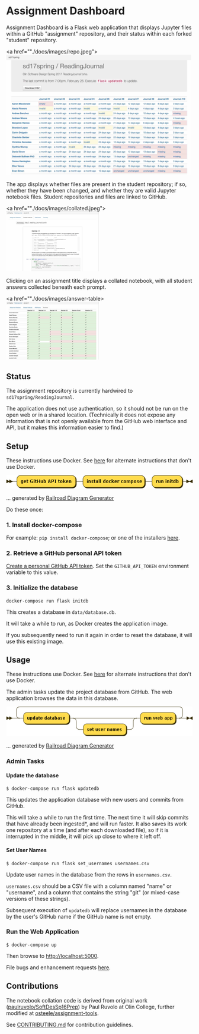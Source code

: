 # Assignment Dashboard

Assignment Dashboard is a Flask web application that displays Jupyter files within a GitHub "assignment" repository, and their status within each forked "student" repository.

<a href=""./docs/images/repo.jpeg"><img src="./docs/images/repo.jpeg" width="500"/></a>

The app displays whether files are present in the student repository; if so, whether they have been changed, and whether they are valid Jupyter notebook files. Student repositories and files are linked to GitHub.

<a href=""./docs/images/collated.jpeg"><img src="./docs/images/collated.jpeg" width="250"/></a>

Clicking on an assignment title displays a collated notebook, with all student answers collected beneath each prompt.

<a href=""./docs/images/answer-table><img src="./docs/images/answer-table.jpeg" width="250"/></a>

## Status

The assignment repository is currently hardwired to `sd17spring/ReadingJournal`.

The application does not use authentication, so it should not be run on the open web or in a shared location. (Technically it does not expose any information that is not openly available from the GitHub web interface and API, but it makes this information easier to find.)

## Setup

These instructions use Docker.
See [here](./docs/install-without-docker.md) for alternate instructions that don't use Docker.

![](docs/setup.png)

... generated by [Railroad Diagram Generator](http://www.bottlecaps.de/rr/ui)

Do these once:

### 1. Install docker-compose

For example: `pip install docker-compose`; or one of the installers [here](https://docs.docker.com/compose/install/).

### 2. Retrieve a GitHub personal API token

[Create a personal GitHub API token](https://github.com/blog/1509-personal-api-tokens).
Set the `GITHUB_API_TOKEN` environment variable to this value.

### 3. Initialize the database

    docker-compose run flask initdb

This creates a database in `data/database.db`.

It will take a while to run, as Docker creates the application image.

If you subsequently need to run it again in order to reset the database, it will use this existing image.

## Usage

These instructions use Docker.
See [here](./docs/install-without-docker.md) for alternate instructions that don't use Docker.

The admin tasks update the project database from GitHub.
The web application browses the data in this database.

![](docs/use.png)

... generated by [Railroad Diagram Generator](http://www.bottlecaps.de/rr/ui)

### Admin Tasks

#### Update the database

    $ docker-compose run flask updatedb

This updates the application database with new users and commits from GitHub.

This will take a while to run the first time.
The next time it will skip commits that have already been ingested*, and will run faster.
It also saves its work one repository at a time (and after each downloaded file),
so if it is interrupted in the middle, it will pick up close to where it left off.


#### Set User Names

    $ docker-compose run flask set_usernames usernames.csv

Update user names in the database from the rows in `usernames.csv`.

`usernames.csv` should be a CSV file with a column named "name" or "username",
and a column that contains the string "git" (or mixed-case versions of these
strings).

Subsequent execution of `updatedb` will replace usernames in the database
by the user's GitHub name if the GitHub name is not empty.


### Run the Web Application

    $ docker-compose up

Then browse to <http://localhost:5000>.


File bugs and enhancement requests [here](https://github.com/osteele/assignment-dashboard/issues).


## Contributions

The notebook collation code is derived from original work ([paulruvolo/SoftDesSp16Prep](https://github.com/paulruvolo/SoftDesSp16Prep)) by Paul Ruvolo at Olin College, further modified at [osteele/assignment-tools](https://github.com/osteele/assignment-tools).

See [CONTRIBUTING.md](CONTRIBUTING.md) for contribution guidelines.
